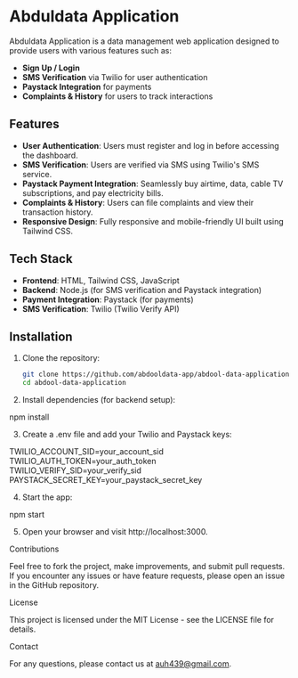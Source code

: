 # Abduldata Application

Abduldata Application is a data management web application designed to provide users with various features such as:

- **Sign Up / Login**
- **SMS Verification** via Twilio for user authentication
- **Paystack Integration** for payments
- **Complaints & History** for users to track interactions

## Features

- **User Authentication**: Users must register and log in before accessing the dashboard.
- **SMS Verification**: Users are verified via SMS using Twilio's SMS service.
- **Paystack Payment Integration**: Seamlessly buy airtime, data, cable TV subscriptions, and pay electricity bills.
- **Complaints & History**: Users can file complaints and view their transaction history.
- **Responsive Design**: Fully responsive and mobile-friendly UI built using Tailwind CSS.

## Tech Stack

- **Frontend**: HTML, Tailwind CSS, JavaScript
- **Backend**: Node.js (for SMS verification and Paystack integration)
- **Payment Integration**: Paystack (for payments)
- **SMS Verification**: Twilio (Twilio Verify API)

## Installation

1. Clone the repository:

   ```bash
   git clone https://github.com/abdooldata-app/abdool-data-application.git
   cd abdool-data-application

2. Install dependencies (for backend setup):

npm install


3. Create a .env file and add your Twilio and Paystack keys:

TWILIO_ACCOUNT_SID=your_account_sid
TWILIO_AUTH_TOKEN=your_auth_token
TWILIO_VERIFY_SID=your_verify_sid
PAYSTACK_SECRET_KEY=your_paystack_secret_key


4. Start the app:

npm start


5. Open your browser and visit http://localhost:3000.



Contributions

Feel free to fork the project, make improvements, and submit pull requests. If you encounter any issues or have feature requests, please open an issue in the GitHub repository.

License

This project is licensed under the MIT License - see the LICENSE file for details.

Contact

For any questions, please contact us at auh439@gmail.com.
